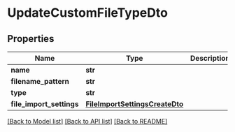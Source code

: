 # UpdateCustomFileTypeDto

## Properties
Name | Type | Description | Notes
------------ | ------------- | ------------- | -------------
**name** | **str** |  | [optional] 
**filename_pattern** | **str** |  | [optional] 
**type** | **str** |  | [optional] 
**file_import_settings** | [**FileImportSettingsCreateDto**](FileImportSettingsCreateDto.md) |  | [optional] 

[[Back to Model list]](../README.md#documentation-for-models) [[Back to API list]](../README.md#documentation-for-api-endpoints) [[Back to README]](../README.md)

